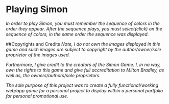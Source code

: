 # Playing Simon

*In order to play Simon, you must remember the sequence of colors in the order they appear. After the sequence plays, you must select(click) on the sequence of colors, in the same order the sequence was displayed.*




##Copyrights and Credits
*Note, I do not own the images displayed in this game and such images are subject to copyright by the author/owner/sole proprietor of the images used.* 

*Furthermore, I give credit to the creators of the Simon Game. I, in no way, own the rights to this game and give full accreditation to Milton Bradley, as well as, the owners/authors/sole proprietors.* 

*The sole purpose of this project was to create a fully functional/working web/app game for a personal project to display within a personal portfolio for personal promotional use.*